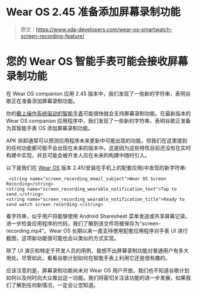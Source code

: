 # Wear OS 2.45 准备添加屏幕录制功能

> 原文：<https://www.xda-developers.com/wear-os-smartwatch-screen-recording-feature/>

# 您的 Wear OS 智能手表可能会接收屏幕录制功能

在 Wear OS companion 应用 2.45 版本中，我们发现了一些新的字符串，表明谷歌正在准备添加屏幕录制功能。

你的[戴上操作系统驱动的智能手表](https://www.xda-developers.com/wear-installer-sideload-wear-os-apps/)可能很快就会支持屏幕录制功能。在最新版本的 Wear OS companion 应用程序中，我们发现了一些新的字符串，表明谷歌正准备为其智能手表 OS 添加屏幕录制功能。

APK 拆卸通常可以预测应用程序未来更新中可能出现的功能，但我们在这里提到的任何功能都可能不会出现在未来的版本中。这是因为这些特性目前还没有在实时构建中实现，并且可能会被开发人员在未来的构建中随时引入。

以下是我们在 [Wear OS](https://play.google.com/store/apps/details?id=com.google.android.wearable.app) 版本 2.45(安装在手机上的配套应用)中发现的新字符串:

```
 <string name="screen_recording_email_subject">Wear OS Screen Recording</string>
<string name="screen_recording_wearable_notification_text">Tap to send.</string>
<string name="screen_recording_wearable_notification_title">Ready to send watch screen recording.</string> 
```

看字符串，似乎用户将能够使用 Android Sharesheet 菜单发送或共享屏幕记录。进一步检查应用程序的代码，我们了解到该文件将被保存为“screen-recording.mp4”。Wear OS 长期以来一直支持使用配套应用程序对手表 UI 进行截图，这项新功能很可能也会以类似的方式实现。

除了 UI 演示和特定于开发人员的用例，我想不出屏幕录制功能对普通用户有多大用处。尽管如此，看看谷歌计划如何在智能手表上利用它还是很有趣的。

应该注意的是，屏幕录制功能尚未对 Wear OS 用户开放。我们也不知道谷歌计划如何以及何时向大众推出这一功能。我们将密切关注该功能的进一步发展，如果我们了解到任何新情况，一定会让您知道。